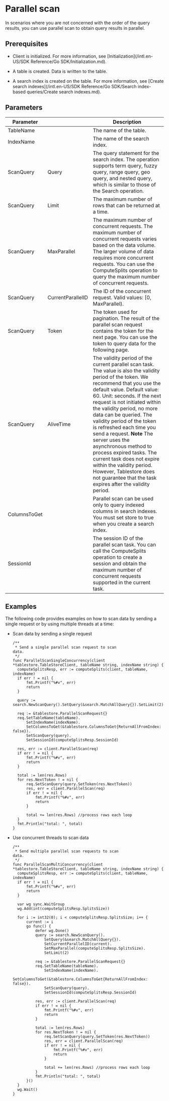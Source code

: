 Parallel scan 
==================================

In scenarios where you are not concerned with the order of the query results, you can use parallel scan to obtain query results in parallel.

Prerequisites 
----------------------------------

* Client is initialized. For more information, see [Initialization](/intl.en-US/SDK Reference/Go SDK/Initialization.md).

  

* A table is created. Data is written to the table.

  

* A search index is created on the table. For more information, see [Create search indexes](/intl.en-US/SDK Reference/Go SDK/Search index-based queries/Create search indexes.md).

  




Parameters 
-------------------------------



|          Parameter           ||                                                                                                                                                                                                                                                                                                     Description                                                                                                                                                                                                                                                                                                     |
|-----------|-------------------|---------------------------------------------------------------------------------------------------------------------------------------------------------------------------------------------------------------------------------------------------------------------------------------------------------------------------------------------------------------------------------------------------------------------------------------------------------------------------------------------------------------------------------------------------------------------------------------------------------------------|
| TableName                    || The name of the table.                                                                                                                                                                                                                                                                                                                                                                                                                                                                                                                                                                                              |
| IndexName                    || The name of the search index.                                                                                                                                                                                                                                                                                                                                                                                                                                                                                                                                                                                       |
| ScanQuery | Query             | The query statement for the search index. The operation supports term query, fuzzy query, range query, geo query, and nested query, which is similar to those of the Search operation.                                                                                                                                                                                                                                                                                                                                                                                                                              |
| ScanQuery | Limit             | The maximum number of rows that can be returned at a time.                                                                                                                                                                                                                                                                                                                                                                                                                                                                                                                                                          |
| ScanQuery | MaxParallel       | The maximum number of concurrent requests. The maximum number of concurrent requests varies based on the data volume. The larger volume of data requires more concurrent requests. You can use the ComputeSplits operation to query the maximum number of concurrent requests.                                                                                                                                                                                                                                                                                                                                      |
| ScanQuery | CurrentParallelID | The ID of the concurrent request. Valid values: \[0, MaxParallel).                                                                                                                                                                                                                                                                                                                                                                                                                                                                                                                                                  |
| ScanQuery | Token             | The token used for pagination. The result of the parallel scan request contains the token for the next page. You can use the token to query data for the following page.                                                                                                                                                                                                                                                                                                                                                                                                                                            |
| ScanQuery | AliveTime         | The validity period of the current parallel scan task. The value is also the validity period of the token. We recommend that you use the default value. Default value: 60. Unit: seconds. If the next request is not initiated within the validity period, no more data can be queried. The validity period of the token is refreshed each time you send a request. **Note** The server uses the asynchronous method to process expired tasks. The current task does not expire within the validity period. However, Tablestore does not guarantee that the task expires after the validity period. |
| ColumnsToGet                 || Parallel scan can be used only to query indexed columns in search indexes. You must set store to true when you create a search index.                                                                                                                                                                                                                                                                                                                                                                                                                                                                               |
| SessionId                    || The session ID of the parallel scan task. You can call the ComputeSplits operation to create a session and obtain the maximum number of concurrent requests supported in the current task.                                                                                                                                                                                                                                                                                                                                                                                                                          |



Examples 
-----------------------------

The following code provides examples on how to scan data by sending a single request or by using multiple threads at a time:

* Scan data by sending a single request

      /**
       * Send a single parallel scan request to scan
      data.
       */
      func ParallelScanSingleConcurrency(client *tablestore.TableStoreClient, tableName string, indexName string) {
      	computeSplitsResp, err := computeSplits(client, tableName, indexName)
      	if err ! = nil {
      		fmt.Printf("%#v", err)
      		return
      	}
      
      	query := search.NewScanQuery().SetQuery(&search.MatchAllQuery{}).SetLimit(2)
      
      	req := &tablestore.ParallelScanRequest{}
      	req.SetTableName(tableName).
      		SetIndexName(indexName).
      		SetColumnsToGet(&tablestore.ColumnsToGet{ReturnAllFromIndex: false}).
      		SetScanQuery(query).
      		SetSessionId(computeSplitsResp.SessionId)
      
      	res, err := client.ParallelScan(req)
      	if err ! = nil {
      		fmt.Printf("%#v", err)
      		return
      	}
      
      	total := len(res.Rows)
      	for res.NextToken ! = nil {
      		req.SetScanQuery(query.SetToken(res.NextToken))
      		res, err = client.ParallelScan(req)
      		if err ! = nil {
      			fmt.Printf("%#v", err)
      			return
      		}
      
      		total += len(res.Rows) //process rows each loop
      	}
      	fmt.Println("total: ", total)
      }

  

* Use concurrent threads to scan data

      /**
       * Send multiple parallel scan requests to scan
      data.
       */
      func ParallelScanMultiConcurrency(client *tablestore.TableStoreClient, tableName string, indexName string) {
      	computeSplitsResp, err := computeSplits(client, tableName, indexName)
      	if err ! = nil {
      		fmt.Printf("%#v", err)
      		return
      	}
      
      	var wg sync.WaitGroup
      	wg.Add(int(computeSplitsResp.SplitsSize))
      
      	for i := int32(0); i < computeSplitsResp.SplitsSize; i++ {
      		current := i
      		go func() {
      			defer wg.Done()
      			query := search.NewScanQuery().
      				SetQuery(&search.MatchAllQuery{}).
      				SetCurrentParallelID(current).
      				SetMaxParallel(computeSplitsResp.SplitsSize).
      				SetLimit(2)
      
      			req := &tablestore.ParallelScanRequest{}
      			req.SetTableName(tableName).
      				SetIndexName(indexName).
      				SetColumnsToGet(&tablestore.ColumnsToGet{ReturnAllFromIndex: false}).
      				SetScanQuery(query).
      				SetSessionId(computeSplitsResp.SessionId)
      
      			res, err := client.ParallelScan(req)
      			if err ! = nil {
      				fmt.Printf("%#v", err)
      				return
      			}
      
      			total := len(res.Rows)
      			for res.NextToken ! = nil {
      				req.SetScanQuery(query.SetToken(res.NextToken))
      				res, err = client.ParallelScan(req)
      				if err ! = nil {
      					fmt.Printf("%#v", err)
      					return
      				}
      
      				total += len(res.Rows) //process rows each loop
      			}
      			fmt.Println("total: ", total)
      		}()
      	}
      	wg.Wait()
      }

  



